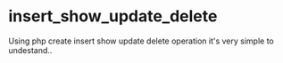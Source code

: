 # insert_show_update_delete
Using php create insert show update delete operation
it's very simple to undestand..
